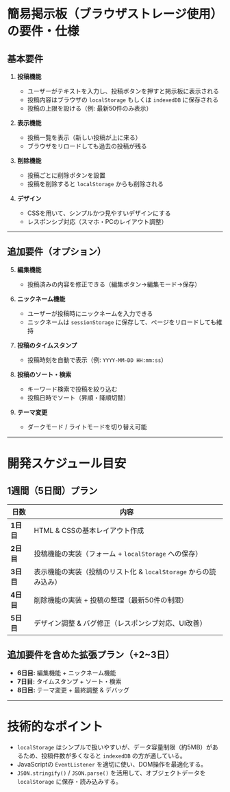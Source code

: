 # **簡易掲示板（ブラウザストレージ使用） の要件・仕様**

## **基本要件**
1. **投稿機能**
   - ユーザーがテキストを入力し、投稿ボタンを押すと掲示板に表示される
   - 投稿内容はブラウザの `localStorage` もしくは `indexedDB` に保存される
   - 投稿の上限を設ける（例: 最新50件のみ表示）

2. **表示機能**
   - 投稿一覧を表示（新しい投稿が上に来る）
   - ブラウザをリロードしても過去の投稿が残る

3. **削除機能**
   - 投稿ごとに削除ボタンを設置
   - 投稿を削除すると `localStorage` からも削除される

4. **デザイン**
   - CSSを用いて、シンプルかつ見やすいデザインにする
   - レスポンシブ対応（スマホ・PCのレイアウト調整）

---

## **追加要件（オプション）**
5. **編集機能**
   - 投稿済みの内容を修正できる（編集ボタン→編集モード→保存）

6. **ニックネーム機能**
   - ユーザーが投稿時にニックネームを入力できる
   - ニックネームは `sessionStorage` に保存して、ページをリロードしても維持

7. **投稿のタイムスタンプ**
   - 投稿時刻を自動で表示（例: `YYYY-MM-DD HH:mm:ss`）

8. **投稿のソート・検索**
   - キーワード検索で投稿を絞り込む
   - 投稿日時でソート（昇順・降順切替）

9. **テーマ変更**
   - ダークモード / ライトモードを切り替え可能

---

# **開発スケジュール目安**
## **1週間（5日間）プラン**
| 日数 | 内容 |
|------|------|
| **1日目** | HTML & CSSの基本レイアウト作成 |
| **2日目** | 投稿機能の実装（フォーム + `localStorage` への保存） |
| **3日目** | 表示機能の実装（投稿のリスト化 & `localStorage` からの読み込み） |
| **4日目** | 削除機能の実装 + 投稿の整理（最新50件の制限） |
| **5日目** | デザイン調整 & バグ修正（レスポンシブ対応、UI改善） |

## **追加要件を含めた拡張プラン（+2~3日）**
- **6日目:** 編集機能 + ニックネーム機能
- **7日目:** タイムスタンプ + ソート・検索
- **8日目:** テーマ変更 + 最終調整 & デバッグ

---

# **技術的なポイント**
- `localStorage` はシンプルで扱いやすいが、データ容量制限（約5MB）があるため、投稿件数が多くなると `indexedDB` の方が適している。
- JavaScriptの `EventListener` を適切に使い、DOM操作を最適化する。
- `JSON.stringify()` / `JSON.parse()` を活用して、オブジェクトデータを `localStorage` に保存・読み込みする。
